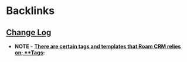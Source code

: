 
# Backlinks
## [Change Log](<Change Log.md>)
- **NOTE**
                    - **[There are certain tags and templates that Roam CRM relies on; **Tags](<There are certain tags and templates that Roam CRM relies on; **Tags.md>):**

